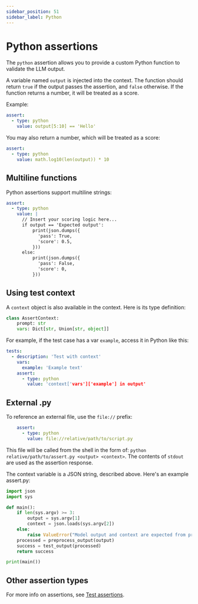 ```yaml
---
sidebar_position: 51
sidebar_label: Python
---
```


# Python assertions

The `python` assertion allows you to provide a custom Python function to validate the LLM output.

A variable named `output` is injected into the context. The function should return `true` if the output passes the assertion, and `false` otherwise. If the function returns a number, it will be treated as a score.

Example:

```yaml
assert:
  - type: python
    value: output[5:10] == 'Hello'
```

You may also return a number, which will be treated as a score:

```yaml
assert:
  - type: python
    value: math.log10(len(output)) * 10
```

## Multiline functions

Python assertions support multiline strings:

```yaml
assert:
  - type: python
    value: |
      // Insert your scoring logic here...
      if output == 'Expected output':
          print(json.dumps({
            'pass': True,
            'score': 0.5,
          }))
      else:
          print(json.dumps({
            'pass': False,
            'score': 0,
          }))
```

## Using test context

A `context` object is also available in the context.  Here is its type definition:

```py
class AssertContext:
    prompt: str
    vars: Dict[str, Union[str, object]]
```

For example, if the test case has a var `example`, access it in Python like this:

```yaml
tests:
  - description: 'Test with context'
    vars:
      example: 'Example text'
    assert:
      - type: python
        value: 'context['vars']['example'] in output'
```

## External .py

To reference an external file, use the `file://` prefix:

```yaml
    assert:
      - type: python
        value: file://relative/path/to/script.py
```

This file will be called from the shell in the form of: `python relative/path/to/assert.py <output> <context>`.  The contents of `stdout` are used as the assertion response.

The context variable is a JSON string, described above.  Here's an example assert.py:

```py
import json
import sys

def main():
    if len(sys.argv) >= 3:
        output = sys.argv[1]
        context = json.loads(sys.argv[2])
    else:
        raise ValueError("Model output and context are expected from promptfoo.")
    processed = preprocess_output(output)
    success = test_output(processed)
    return success

print(main())
```

## Other assertion types

For more info on assertions, see [Test assertions](/docs/configuration/expected-outputs).
